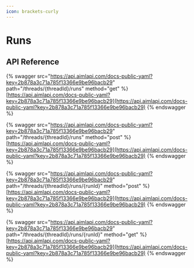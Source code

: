 ```yaml
---
icon: brackets-curly
---
```


# Runs

## API Reference

{% swagger src="https://api.aimlapi.com/docs-public-yaml?key=2b878a3c71a785f13366e9be96bacb29" path="/threads/{threadId}/runs" method="get" %}
[https://api.aimlapi.com/docs-public-yaml?key=2b878a3c71a785f13366e9be96bacb29](https://api.aimlapi.com/docs-public-yaml?key=2b878a3c71a785f13366e9be96bacb29)
{% endswagger %}

{% swagger src="https://api.aimlapi.com/docs-public-yaml?key=2b878a3c71a785f13366e9be96bacb29" path="/threads/{threadId}/runs" method="post" %}
[https://api.aimlapi.com/docs-public-yaml?key=2b878a3c71a785f13366e9be96bacb29](https://api.aimlapi.com/docs-public-yaml?key=2b878a3c71a785f13366e9be96bacb29)
{% endswagger %}

{% swagger src="https://api.aimlapi.com/docs-public-yaml?key=2b878a3c71a785f13366e9be96bacb29" path="/threads/{threadId}/runs/{runId}" method="post" %}
[https://api.aimlapi.com/docs-public-yaml?key=2b878a3c71a785f13366e9be96bacb29](https://api.aimlapi.com/docs-public-yaml?key=2b878a3c71a785f13366e9be96bacb29)
{% endswagger %}

{% swagger src="https://api.aimlapi.com/docs-public-yaml?key=2b878a3c71a785f13366e9be96bacb29" path="/threads/{threadId}/runs/{runId}" method="get" %}
[https://api.aimlapi.com/docs-public-yaml?key=2b878a3c71a785f13366e9be96bacb29](https://api.aimlapi.com/docs-public-yaml?key=2b878a3c71a785f13366e9be96bacb29)
{% endswagger %}
